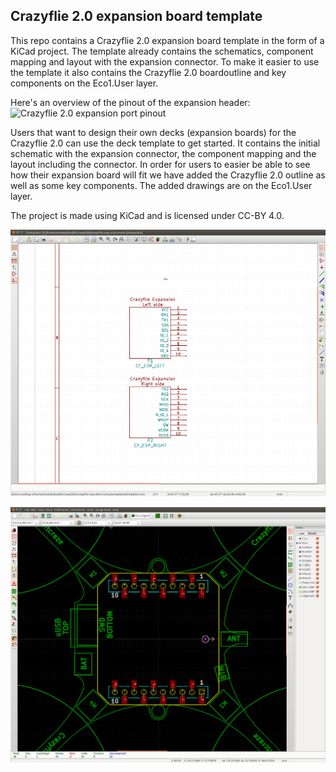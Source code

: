 ## Crazyflie 2.0 expansion board template

This repo contains a Crazyflie 2.0 expansion board template in the form
of a KiCad project. The template already contains the schematics, component mapping
and layout with the expansion connector. To make it easier to use the template
it also contains the Crazyflie 2.0 boardoutline and key components on the Eco1.User layer.

Here's an overview of the pinout of the expansion header:
![Crazyflie 2.0 expansion port pinout](https://github.com/bitcraze/crazyflie2-exp-template-electronics/blob/master/doc/cf2_exp_pinout.png)


Users that want to design their own decks (expansion boards) for the Crazyflie 2.0 can use the deck template to get started. It contains the initial schematic with the expansion connector, the component mapping and the layout including the connector. In order for users to easier be able to see how their expansion board will fit we have added the Crazyflie 2.0 outline as well as some key components. The added drawings are on the Eco1.User layer.

The project is made using KiCad and is licensed under CC-BY 4.0.


![schematic](cf2_exp_schematic.png)

![template kicad](cf2_exp_template_kicad.png)
